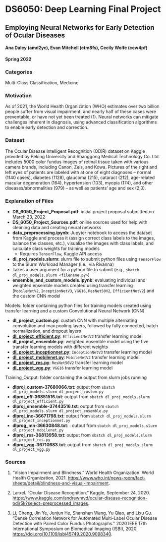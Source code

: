 # **DS6050: Deep Learning Final Project**

## **Employing Neural Networks for Early Detection of Ocular Diseases**

#### Ana Daley (amd2yc), Evan Mitchell (etm8fs), Cecily Wolfe (cew4pf)

#### Spring 2022

### **Categories**
Multi-Class Classification, Medicine

### **Motivation**
As of 2021, the World Health Organization (WHO) estimates over two billion people suffer from visual impairment, and nearly half of these cases were preventable, or have not yet been treated (1). Neural networks can mitigate challenges inherent in diagnosis, using advanced classification algorithms to enable early detection and correction.

### **Dataset**
The Ocular Disease Intelligent Recognition (ODIR) dataset on Kaggle provided by Peking University and Shanggong Medical Technology Co. Ltd. includes 5000 color fundus images of retinal tissue taken with various camera brands, including Canon, Zeis, and Kowa. Pictures of the right and left eyes of patients are labeled with at one of eight diagnoses – normal (1140 cases), diabetes (1128), glaucoma (215), cataract (212), age-related macular degeneration (164), hypertension (103), myopia (174), and other diseases/abnormalities (979) – as well as patients’ age and sex (2,3).


### **Explanation of Files**
* **DS_6050_Project_Proposal.pdf**: initial project proposal submitted on March 23, 2022
* **DS_6050_Project_Sources.pdf**: online sources used for help with cleaning data and creating neural networks
* **data_preprocessing.ipynb**: Jupyter notebook to access the dataset from Kaggle and process it (assign correct class labels to the images, balance the classes, etc.), visualize the images with class labels, and calculate class weights for training models
  * Requires `TensorFlow`, Kaggle API access
* **dl_proj_models.slurm**: slurm file to submit python files using `TensorFlow` to the Slurm Workload Manager (i.e., via Rivanna)
 * Takes a user argument for a python file to submit (e.g., `sbatch dl_proj_models.slurm <filename.py>`)
* **ensemble_and_custom_models.ipynb**: evaluating individual and weighted ensemble models created using transfer learning (`MobileNetV2`, `InceptionNetV3`, `VGG16`, `ResNet50V2`, `EfficientNetV2`) and the custom CNN model

Models: folder containing python files for training models created using transfer learning and a custom Convolutional Neural Network (CNN)
 * **dl_project_custom.py**: custom CNN with multiple alternating convolution and max pooling layers, followed by fully connected, batch normalization, and dropout layers
 * **[dl_project_efficient.py](https://www.tensorflow.org/api_docs/python/tf/keras/applications/efficientnet_v2/EfficientNetV2L)**: `EfficientNetV2` transfer learning model
 * **dl_project_ensemble.py**: weighted ensemble model using the five transfer learning models with different weights
 * **[dl_project_inceptionnet.py](https://www.tensorflow.org/api_docs/python/tf/keras/applications/inception_v3/InceptionV3)**: `InceptionNetV3` transfer learning model
 * **[dl_project_mobilenet.py](https://www.tensorflow.org/api_docs/python/tf/keras/applications/mobilenet_v2/MobileNetV2)**: `MobileNetV2` transfer learning model
 * **[dl_project_res.py](https://www.tensorflow.org/api_docs/python/tf/keras/applications/resnet_v2/ResNet50V2)**: `ResNet50V2` transfer learning model
 * **[dl_project_vgg.py](https://www.tensorflow.org/api_docs/python/tf/keras/applications/vgg16/VGG16)**: `VGG16` transfer learning model

Training_Output: folder containing the output from slurm jobs running
* **dlproj_custom-37680066.txt**: output from `sbatch dl_proj_models.slurm dl_project_custom.py`
* **dlproj_eff-36851516.txt**: output from `sbatch dl_proj_models.slurm dl_project_efficient.py`
* **dlproj_ensemble-37443516.txt**: output from `sbatch dl_proj_models.slurm dl_project_ensemble.py`
* **dlproj_inc-36671798.txt**: output from `sbatch dl_proj_models.slurm dl_project_inceptionnet.py`
* **dlprog_mn-36630848.txt**: : output from `sbatch dl_proj_models.slurm dl_project_mobilenet.py`
* **dlproj_res-36813958.txt**: output from `sbatch dl_proj_models.slurm dl_project_res.py`
* **dlproj_vgg-36710683.txt**: output from `sbatch dl_proj_models.slurm dl_project_vgg.py`


### **Sources**
1. “Vision Impairment and Blindness.” World Health Organization. World Health Organization, 2021. https://www.who.int/news-room/fact-sheets/detail/blindness-and-visual-impairment.

2. Larxel. “Ocular Disease Recognition.” Kaggle, September 24, 2020. https://www.kaggle.com/andrewmvd/ocular-disease-recognition-odir5k?select=preprocessed_images.

3. Li, Cheng, Jin Ye, Junjun He, Shanshan Wang, Yu Qiao, and Lixu Gu. “Dense Correlation Network for Automated Multi-Label Ocular Disease Detection with Paired Color Fundus Photographs.” 2020 IEEE 17th International Symposium on Biomedical Imaging (ISBI), 2020. https://doi.org/10.1109/isbi45749.2020.9098340.
